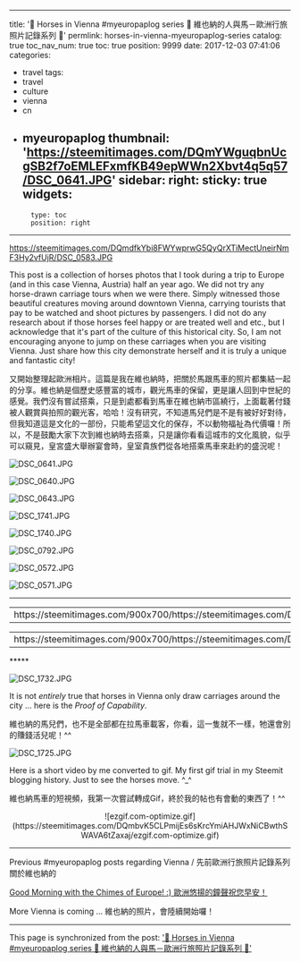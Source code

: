 
---
title: '🐎  Horses in Vienna #myeuropaplog series 🐎  維也納的人與馬－歐洲行旅照片記錄系列 🐎'
permlink: horses-in-vienna-myeuropaplog-series
catalog: true
toc_nav_num: true
toc: true
position: 9999
date: 2017-12-03 07:41:06
categories:
- travel
tags:
- travel
- culture
- vienna
- cn
- myeuropaplog
thumbnail: 'https://steemitimages.com/DQmYWguqbnUcgSB2f7oEMLEFxmfKB49epWWn2Xbvt4q5q57/DSC_0641.JPG'
sidebar:
    right:
        sticky: true
widgets:
    -
        type: toc
        position: right
---


https://steemitimages.com/DQmdfkYbi8FWYwprwG5QyQrXTiMectUneirNmF3Hy2vfUjR/DSC_0583.JPG

This post is a collection of horses photos that I took during a trip to Europe (and in this case Vienna, Austria) half an year ago. We did not try any horse-drawn carriage tours when we were there. Simply witnessed those beautiful creatures moving around downtown Vienna, carrying tourists that pay to be watched and shoot pictures by passengers. I did not do any research about if those horses feel happy or are treated well and etc., but I acknowledge that it's part of the culture of this historical city. So, I am not encouraging anyone to jump on these carriages when you are visiting Vienna. Just share how this city demonstrate herself and it is truly a unique and fantastic city! 

又開始整理起歐洲相片。這篇是我在維也納時，把關於馬跟馬車的照片都集結一起的分享。維也納是個歷史感豐富的城市，觀光馬車的保留，更是讓人回到中世紀的感覺。我們沒有嘗試搭乘，只是到處都看到馬車在維也納市區繞行，上面載著付錢被人觀賞與拍照的觀光客，哈哈！沒有研究，不知道馬兒們是不是有被好好對待，但我知道這是文化的一部份，只能希望這文化的保存，不以動物福祉為代價囉！所以，不是鼓勵大家下次到維也納時去搭乘，只是讓你看看這城市的文化風貌，似乎可以窺見，皇宮盛大舉辦宴會時，皇室貴族們從各地搭乘馬車來赴約的盛況呢！

![DSC_0641.JPG](https://steemitimages.com/DQmYWguqbnUcgSB2f7oEMLEFxmfKB49epWWn2Xbvt4q5q57/DSC_0641.JPG)

![DSC_0640.JPG](https://steemitimages.com/DQmQ1u2geHJdDiYWCsV7WMTiQ4owwViJmtaFJEqiXP8EXzm/DSC_0640.JPG)

![DSC_0643.JPG](https://steemitimages.com/DQmbEm4EkDQaWHc51v33BxQJ6VPMPvB8Bg7gC386GAaiYoh/DSC_0643.JPG)


![DSC_1741.JPG](https://steemitimages.com/DQmP9kqi7vNqcTw6VNq41re6B9uWvPqzX4BxndvnLSt4zSv/DSC_1741.JPG)

![DSC_1740.JPG](https://steemitimages.com/DQmTgzW82Be8KeoauWgBphU1uKKMDKQrQB2eLnPubmZNBAB/DSC_1740.JPG)

![DSC_0792.JPG](https://steemitimages.com/DQmXMVJYe1RyFCCeFHGoyH3K7zhbUxkvttxiWBUfnhDrK6K/DSC_0792.JPG)

![DSC_0572.JPG](https://steemitimages.com/DQmSLFJBDaYCvVe4VNEk98tXEgXpFs5BnWSE3kR8MddUAS2/DSC_0572.JPG)

![DSC_0571.JPG](https://steemitimages.com/DQmb272pCNYntD51TyWkmNeGK8DpYFiQf638xWEdkHmCjT2/DSC_0571.JPG)

*****
<table><tr>
<td>https://steemitimages.com/900x700/https://steemitimages.com/DQmX14kXnkcTrFAuNT6a8gHEv2NJaxLXVaXUQh1GjzBvWJH/DSC_0647.JPG</td>
<td>https://steemitimages.com/900x700/https://steemitimages.com/DQmZ4sheG5nspbYf3yiYG7HUXhbx7QbNaf4KsEgpsTu58hM/DSC_0584.JPG</td>
</tr></table>

<table><tr>
<td>https://steemitimages.com/900x700/https://steemitimages.com/DQmZRtqTPEev8C92BHZxvLZss1HtY5dfY81vpn6Wa6KAyK1/DSC_0645.JPG</td>
<td>https://steemitimages.com/900x700/https://steemitimages.com/DQmQvByY5oRNSbVFnKgay81SSb1EHdUPFdcRyUNh3LDZQBb/DSC_0646.JPG</td>
</tr></table>
*****

![DSC_1732.JPG](https://steemitimages.com/DQmaAFpvQJ4heky3Fbhtd9pe4q64XkBUkTMXFiE6V9VTiMA/DSC_1732.JPG)

It is not *entirely* true that horses in Vienna only draw carriages around the city ... here is the *Proof of Capability*.

維也納的馬兒們，也不是全部都在拉馬車載客，你看，這一隻就不一樣，牠還會別的賺錢活兒呢！^^

![DSC_1725.JPG](https://steemitimages.com/DQmcaRq3hPfDkGgZwy9DXQmgCZmUf6UXi1xctJnHPfe3n4w/DSC_1725.JPG)

Here is a short video by me converted to gif. My first gif trial in my Steemit blogging history. Just to see the horses move. ^_^

維也納馬車的短視頻，我第一次嘗試轉成Gif，終於我的帖也有會動的東西了！^^

<center>![ezgif.com-optimize.gif](https://steemitimages.com/DQmbvK5CLPmijEs6sKrcYmiAHJWxNiCBwthSWAVA6tZaxaj/ezgif.com-optimize.gif)</center>

****

Previous #myeuropaplog posts regarding Vienna / 先前歐洲行旅照片記錄系列關於維也納的

[Good Morning with the Chimes of Europe! :) 歐洲悠揚的鐘聲祝您早安！](https://steemit.com/dtube/@deanliu/pj9qu76e)

More Vienna is coming ... 維也納的照片，會陸續開始囉！

- - -

This page is synchronized from the post: ['🐎  Horses in Vienna #myeuropaplog series 🐎  維也納的人與馬－歐洲行旅照片記錄系列 🐎'](https://steemit.com/@deanliu/horses-in-vienna-myeuropaplog-series)
